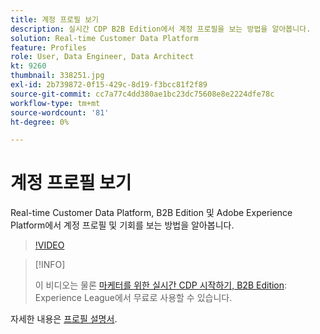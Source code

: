 ```yaml
---
title: 계정 프로필 보기
description: 실시간 CDP B2B Edition에서 계정 프로필을 보는 방법을 알아봅니다.
solution: Real-time Customer Data Platform
feature: Profiles
role: User, Data Engineer, Data Architect
kt: 9260
thumbnail: 338251.jpg
exl-id: 2b739872-0f15-429c-8d19-f3bcc81f2f89
source-git-commit: cc7a77c4dd380ae1bc23dc75608e8e2224dfe78c
workflow-type: tm+mt
source-wordcount: '81'
ht-degree: 0%

---
```


# 계정 프로필 보기

Real-time Customer Data Platform, B2B Edition 및 Adobe Experience Platform에서 계정 프로필 및 기회를 보는 방법을 알아봅니다.

>[!VIDEO](https://video.tv.adobe.com/v/338251?quality=12&learn=on)

>[!INFO]
>
> 이 비디오는 물론 [마케터를 위한 실시간 CDP 시작하기, B2B Edition](https://experienceleague.adobe.com/?recommended=ExperiencePlatform-U-1-2021.rtcdp.b2b): Experience League에서 무료로 사용할 수 있습니다.

자세한 내용은 [프로필 설명서](https://experienceleague.adobe.com/docs/experience-platform/rtcdp/profile/profile-browse.html).
